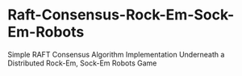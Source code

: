 # Raft-Consensus-Rock-Em-Sock-Em-Robots
Simple RAFT Consensus Algorithm Implementation Underneath a Distributed Rock-Em, Sock-Em Robots Game

